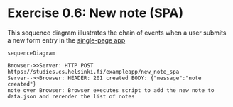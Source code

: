 # Exercise 0.6: New note (SPA)
This sequence diagram illustrates the chain of events when a user submits a new form entry in the [single-page app](https://studies.cs.helsinki.fi/exampleapp/spa)


```mermaid
sequenceDiagram

Browser->>Server: HTTP POST https://studies.cs.helsinki.fi/exampleapp/new_note_spa
Server-->>Browser: HEADER: 201 created BODY: {"message":"note created"}
note over Browser: Browser executes script to add the new note to data.json and rerender the list of notes

```